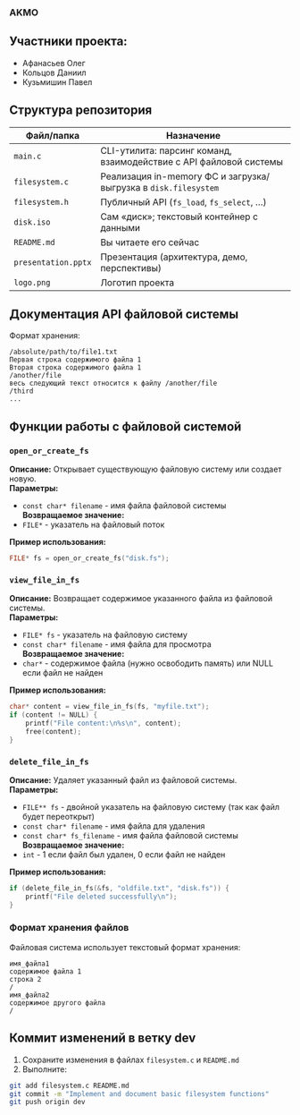 ### AKMO

## Участники проекта:
- Афанасьев Олег
- Кольцов Даниил
- Кузьмишин Павел

##  Структура репозитория

| Файл/папка         | Назначение                                                        |
|--------------------|-------------------------------------------------------------------|
| `main.c`           | CLI-утилита: парсинг команд, взаимодействие с API файловой системы|
| `filesystem.c`     | Реализация in-memory ФС и загрузка/выгрузка в `disk.filesystem`   |
| `filesystem.h`     | Публичный API (`fs_load`, `fs_select`, …)                         |
| `disk.iso`         | Сам «диск»; текстовый контейнер с данными                        |
| `README.md`        | Вы читаете его сейчас                                            |
| `presentation.pptx`| Презентация (архитектура, демо, перспективы)                     |
| `logo.png`         | Логотип проекта                                                  |

## Документация API файловой системы

Формат хранения:
```
/absolute/path/to/file1.txt
Первая строка содержимого файла 1
Вторая строка содержимого файла 1
/another/file
весь следующий текст относится к файлу /another/file
/third
...
```

## Функции работы с файловой системой

### `open_or_create_fs`
**Описание:** Открывает существующую файловую систему или создает новую.  
**Параметры:**
- `const char* filename` - имя файла файловой системы  
**Возвращаемое значение:**
- `FILE*` - указатель на файловый поток

**Пример использования:**
```c
FILE* fs = open_or_create_fs("disk.fs");
```

### `view_file_in_fs`
**Описание:** Возвращает содержимое указанного файла из файловой системы.  
**Параметры:**
- `FILE* fs` - указатель на файловую систему
- `const char* filename` - имя файла для просмотра  
**Возвращаемое значение:**
- `char*` - содержимое файла (нужно освободить память) или NULL если файл не найден

**Пример использования:**
```c
char* content = view_file_in_fs(fs, "myfile.txt");
if (content != NULL) {
    printf("File content:\n%s\n", content);
    free(content);
}
```

### `delete_file_in_fs`
**Описание:** Удаляет указанный файл из файловой системы.  
**Параметры:**
- `FILE** fs` - двойной указатель на файловую систему (так как файл будет переоткрыт)
- `const char* filename` - имя файла для удаления
- `const char* fs_filename` - имя файла файловой системы  
**Возвращаемое значение:**
- `int` - 1 если файл был удален, 0 если файл не найден

**Пример использования:**
```c
if (delete_file_in_fs(&fs, "oldfile.txt", "disk.fs")) {
    printf("File deleted successfully\n");
}
```

### Формат хранения файлов
Файловая система использует текстовый формат хранения:
```
имя_файла1
содержимое файла 1
строка 2
/
имя_файла2
содержимое другого файла
/
```

## Коммит изменений в ветку dev

1. Сохраните изменения в файлах `filesystem.c` и `README.md`
2. Выполните:
```bash
git add filesystem.c README.md
git commit -m "Implement and document basic filesystem functions"
git push origin dev
```
